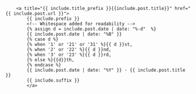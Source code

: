 		<a title="{{ include.title_prefix }}{{include.post.title}}" href="{{ include.post.url }}">
			{{ include.prefix }}
			<!-- Whitespace added for readability -->
			{% assign d = include.post.date | date: "%-d"  %}
			{{ include.post.date | date: "%B" }} 
			{% case d %}
			{% when '1' or '21' or '31' %}{{ d }}st,
			{% when '2' or '22' %}{{ d }}nd,
			{% when '3' or '23' %}{{ d }}rd,
			{% else %}{{d}}th,
			{% endcase %}
			{{ include.post.date | date: "%Y" }} - {{ include.post.title }}
			{{ include.suffix }}
			</a>
